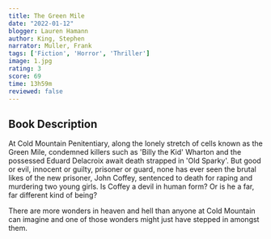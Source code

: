 ```yaml
---
title: The Green Mile
date: "2022-01-12"
blogger: Lauren Hamann
author: King, Stephen
narrator: Muller, Frank
tags: ['Fiction', 'Horror', 'Thriller']
image: 1.jpg
rating: 3
score: 69
time: 13h59m
reviewed: false
---
```




## Book Description

At Cold Mountain Penitentiary, along the lonely stretch of cells known as the Green Mile, condemned killers such as 'Billy the Kid' Wharton and the possessed Eduard Delacroix await death strapped in 'Old Sparky'. But good or evil, innocent or guilty, prisoner or guard, none has ever seen the brutal likes of the new prisoner, John Coffey, sentenced to death for raping and murdering two young girls. Is Coffey a devil in human form? Or is he a far, far different kind of being?

There are more wonders in heaven and hell than anyone at Cold Mountain can imagine and one of those wonders might just have stepped in amongst them.